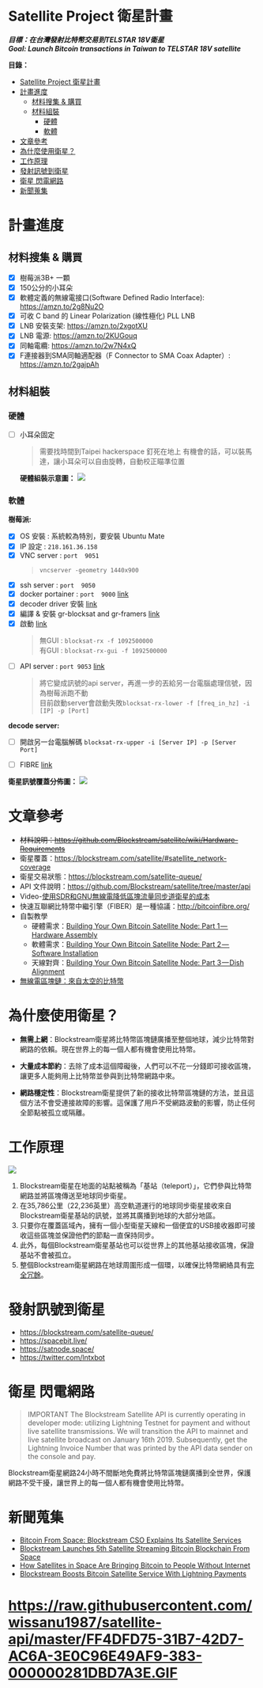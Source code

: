 # Satellite Project 衛星計畫

***目標：在台灣發射比特幣交易到TELSTAR 18V衛星***    
***Goal: Launch Bitcoin transactions in Taiwan to TELSTAR 18V satellite***

**目錄：**
- [Satellite Project 衛星計畫](#satellite-project-%e8%a1%9b%e6%98%9f%e8%a8%88%e7%95%ab)
- [計畫進度](#%e8%a8%88%e7%95%ab%e9%80%b2%e5%ba%a6)
  - [材料搜集 & 購買](#%e6%9d%90%e6%96%99%e6%90%9c%e9%9b%86--%e8%b3%bc%e8%b2%b7)
  - [材料組裝](#%e6%9d%90%e6%96%99%e7%b5%84%e8%a3%9d)
    - [硬體](#%e7%a1%ac%e9%ab%94)
    - [軟體](#%e8%bb%9f%e9%ab%94)
- [文章參考](#%e6%96%87%e7%ab%a0%e5%8f%83%e8%80%83)
- [為什麼使用衛星？](#%e7%82%ba%e4%bb%80%e9%ba%bc%e4%bd%bf%e7%94%a8%e8%a1%9b%e6%98%9f)
- [工作原理](#%e5%b7%a5%e4%bd%9c%e5%8e%9f%e7%90%86)
- [發射訊號到衛星](#%e7%99%bc%e5%b0%84%e8%a8%8a%e8%99%9f%e5%88%b0%e8%a1%9b%e6%98%9f)
- [衛星 閃電網路](#%e8%a1%9b%e6%98%9f-%e9%96%83%e9%9b%bb%e7%b6%b2%e8%b7%af)
- [新聞蒐集](#%e6%96%b0%e8%81%9e%e8%92%90%e9%9b%86)

# 計畫進度

## 材料搜集 & 購買
- [x] 樹莓派3B+ 一顆
- [x] 150公分的小耳朵
- [x] 軟體定義的無線電接口(Software Defined Radio Interface): https://amzn.to/2g8Nu2O
- [x] 可收 C band 的 Linear Polarization (線性極化) PLL LNB
- [x] LNB 安裝支架: https://amzn.to/2xgotXU
- [x] LNB 電源: https://amzn.to/2KUGouq
- [x] 同軸電纜: https://amzn.to/2w7N4xQ
- [x] F連接器到SMA同軸適配器（F Connector to SMA Coax Adapter）: https://amzn.to/2gajpAh
## 材料組裝
### 硬體
- [ ] 小耳朵固定
    > 需要找時間到Taipei hackerspace 釘死在地上
    有機會的話，可以裝馬達，讓小耳朵可以自由旋轉，自動校正瞄準位置

    **硬體組裝示意圖：**
    ![](https://raw.githubusercontent.com/wiki/Blockstream/satellite/img/hardware_connections.png)
### 軟體
**樹莓派:**
  - [x] OS 安裝 : 系統較為特別，要安裝 Ubuntu Mate
  - [x] IP 設定 : `218.161.36.158`
  - [x] VNC server : `port  9051`
    > `vncserver -geometry 1440x900`
  - [x] ssh server : `port  9050`
  - [x] docker portainer : `port  9000` [link](https://www.portainer.io/installation/)
- [x] decoder driver 安裝 [link](https://www.nooelec.com/store/qs)
- [x] 編譯 & 安裝 gr-blocksat and gr-framers [link](https://github.com/Blockstream/satellite#from-source)
- [x] 啟動 [link](https://github.com/Blockstream/satellite#5-compute-the-receiver-frequency)
    > 無GUI : `blocksat-rx -f 1092500000`    
    > 有GUI : `blocksat-rx-gui -f 1092500000`
- [ ] API server : `port 9053` [link](https://github.com/Blockstream/satellite#split-receiver-mode)
    > 將它變成訊號的api server，再進一步的丟給另一台電腦處理信號，因為樹莓派跑不動    
    > 目前啟動server會啟動失敗`blocksat-rx-lower -f [freq_in_hz] -i [IP] -p [Port]`

**decode server:**
- [ ] 開啟另一台電腦解碼 `blocksat-rx-upper -i [Server IP] -p [Server Port]`
    
- [ ] FIBRE [link](http://bitcoinfibre.org/)



**衛星訊號覆蓋分佈圖：**
![](https://i.ibb.co/qWVt7Kb/Screenshot-from-2019-06-17-14-15-42.png)

# 文章參考

* ~~材料說明：https://github.com/Blockstream/satellite/wiki/Hardware-Requirements~~
* 衛星覆蓋：https://blockstream.com/satellite/#satellite_network-coverage
* 衛星交易狀態：https://blockstream.com/satellite-queue/
* API 文件說明：https://github.com/Blockstream/satellite/tree/master/api
* Video-[使用SDR和GNU無線電降低區塊流量同步道衛星的成本](https://www.youtube.com/watch?v=o1N6zjOgmFA&t=158s)
* 快速互聯網比特幣中繼引擎（FIBER）是一種協議：http://bitcoinfibre.org/
* 自製教學
  * 硬體需求：[Building Your Own Bitcoin Satellite Node: Part 1 — Hardware Assembly](/article/building-your-own-bitcoin-satellite-node-part1.md)
  * 軟體需求：[Building Your Own Bitcoin Satellite Node: Part 2 — Software Installation](/article/building-your-own-bitcoin-satellite-node-part2.md)
  * 天線對齊：[Building Your Own Bitcoin Satellite Node: Part 3 — Dish Alignment](/article/building-your-own-bitcoin-satellite-node-part3.md)
* [無線電區塊鏈：來自太空的比特幣](https://hackaday.com/2019/04/02/radio-free-blockchain-bitcoin-from-space/)



# 為什麼使用衛星？

* **無需上網**：Blockstream衛星將比特幣區塊鏈廣播至整個地球，減少比特幣對網路的依賴。現在世界上的每一個人都有機會使用比特幣。

* **大量成本節約**：去除了成本這個障礙後，人們可以不花一分錢即可接收區塊，讓更多人能夠用上比特幣並參與到比特幣網路中來。

* **網路穩定性**：Blockstream衛星提供了新的接收比特幣區塊鏈的方法，並且這個方法不會受連接故障的影響。這保護了用戶不受網路波動的影響，防止任何全節點被孤立或隔離。

# 工作原理

![](https://github.com/Blockstream/satellite/raw/master/doc/api_architecture.png?raw=true)

1. Blockstream衛星在地面的站點被稱為「基站（teleport）」，它們參與比特幣網路並將區塊傳送至地球同步衛星。
2. 在35,786公里（22,236英里）高空軌道運行的地球同步衛星接收來自Blockstream衛星基站的訊號，並將其廣播到地球的大部分地區。
3. 只要你在覆蓋區域內，擁有一個小型衛星天線和一個便宜的USB接收器即可接收這些區塊並保證他們的節點一直保持同步。
4. 此外，每個Blockstream衛星基站也可以從世界上的其他基站接收區塊，保證基站不會被孤立。
5. 整個Blockstream衛星網路在地球周圍形成一個環，以確保比特幣網絡具有[完全冗餘](https://zh.wikipedia.org/wiki/%E5%86%97%E9%A4%98)。

# 發射訊號到衛星

* https://blockstream.com/satellite-queue/
* https://spacebit.live/
* https://satnode.space/
* https://twitter.com/lntxbot

# 衛星 閃電網路

> IMPORTANT The Blockstream Satellite API is currently operating in developer mode: utilizing Lightning Testnet for payment and without live satellite transmissions. We will transition the API to mainnet and live satellite broadcast on January 16th 2019.
> Subsequently, get the Lightning Invoice Number that was printed by the API data sender on the console and pay.

Blockstream衛星網路24小時不間斷地免費將比特幣區塊鏈廣播到全世界，保護網路不受干擾，讓世界上的每一個人都有機會使用比特幣。

# 新聞蒐集

* [Bitcoin From Space: Blockstream CSO Explains Its Satellite Services](https://cointelegraph.com/news/bitcoin-from-space-blockstream-cso-explains-its-satellite-services)
* [Blockstream Launches 5th Satellite Streaming Bitcoin Blockchain From Space](https://cointelegraph.com/news/blockstream-launches-5th-satellite-streaming-bitcoin-blockchain-from-space)
* [How Satellites in Space Are Bringing Bitcoin to People Without Internet](https://blockexplorer.com/news/satellites-bring-bitcoin-to-people-without-internet/)
* [Blockstream Boosts Bitcoin Satellite Service With Lightning Payments](https://www.coindesk.com/blockstream-boosts-bitcoin-satellite-service-with-lightning-payments)

# https://raw.githubusercontent.com/wissanu1987/satellite-api/master/FF4DFD75-31B7-42D7-AC6A-3E0C96E49AF9-383-000000281DBD7A3E.GIF
